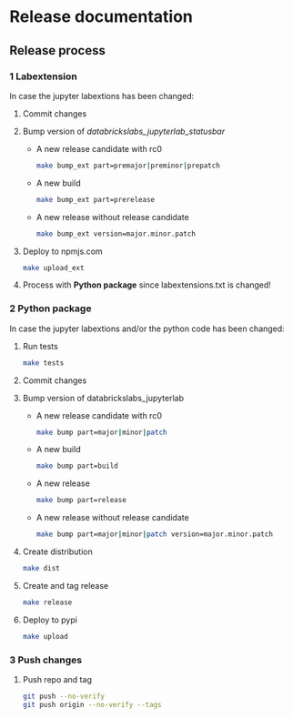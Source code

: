 # Release documentation

## Release process

### 1 Labextension

In case the jupyter labextions has been changed:

1. Commit changes

2. Bump version of *databrickslabs_jupyterlab_statusbar*

    - A new release candidate with rc0

      ```bash
      make bump_ext part=premajor|preminor|prepatch
      ```

    - A new build

      ```bash
      make bump_ext part=prerelease
      ```

    - A new release without release candidate

      ```bash
      make bump_ext version=major.minor.patch
      ```

3. Deploy to npmjs.com

    ```bash
    make upload_ext
    ```

4. Process with **Python package** since labextensions.txt is changed!


### 2 Python package

In case the jupyter labextions and/or the python code has been changed:

1. Run tests

    ```bash
    make tests
    ```

2. Commit changes

3. Bump version of databrickslabs_jupyterlab

    - A new release candidate with rc0

      ```bash
      make bump part=major|minor|patch
      ```

    - A new build

      ```bash
      make bump part=build
      ```

    - A new release

      ```bash
      make bump part=release
      ```

    - A new release without release candidate

      ```bash
      make bump part=major|minor|patch version=major.minor.patch
      ```

4. Create distribution

    ```bash
    make dist
    ```

5. Create and tag release

    ```bash
    make release
    ```

6. Deploy to pypi

    ```bash
    make upload
    ```

### 3 Push changes

1. Push repo and tag

    ```bash
    git push --no-verify
    git push origin --no-verify --tags
    ```
